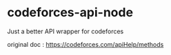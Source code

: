 # codeforces-api-node
Just a better API wrapper for codeforces


original doc : https://codeforces.com/apiHelp/methods
